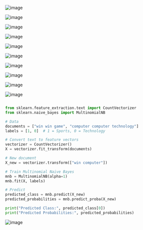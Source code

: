 ![image](https://github.com/user-attachments/assets/eec166b8-08ea-4559-88aa-0a0d37e7394c)

![image](https://github.com/user-attachments/assets/58cabe87-190c-43d0-b5f0-de5fecb9bb17)

![image](https://github.com/user-attachments/assets/15d5f4c5-0e7b-4dbd-ac2c-b5f1e4dc1b38)

![image](https://github.com/user-attachments/assets/db88d24c-8f7e-4063-b54a-5dceaa739c4f)

![image](https://github.com/user-attachments/assets/70bdff46-99e9-4584-9529-c122478dbfce)

![image](https://github.com/user-attachments/assets/56e1b7c5-16f0-4a90-8197-0d6446555ce8)

![image](https://github.com/user-attachments/assets/eb40f4b3-c5df-44bd-9ab0-6e434fe11c70)

![image](https://github.com/user-attachments/assets/5081aad5-95bf-412f-9b9d-5f8b6c511069)

![image](https://github.com/user-attachments/assets/2f5fa8f9-c6c1-40f5-8c90-e71939707bcf)

![image](https://github.com/user-attachments/assets/a5785276-4911-4d07-b2d5-cf645a8d30cb)

```python

from sklearn.feature_extraction.text import CountVectorizer
from sklearn.naive_bayes import MultinomialNB

# Data
documents = ["win win game", "computer computer technology"]
labels = [1, 0]  # 1 = Sports, 0 = Technology

# Convert text to feature vectors
vectorizer = CountVectorizer()
X = vectorizer.fit_transform(documents)

# New document
X_new = vectorizer.transform(["win computer"])

# Train Multinomial Naive Bayes
mnb = MultinomialNB(alpha=1)
mnb.fit(X, labels)

# Predict
predicted_class = mnb.predict(X_new)
predicted_probabilities = mnb.predict_proba(X_new)

print("Predicted Class:", predicted_class[0])
print("Predicted Probabilities:", predicted_probabilities)

```

![image](https://github.com/user-attachments/assets/38d5dbba-15cf-4fbc-b28e-f54d8c44ccf5)
